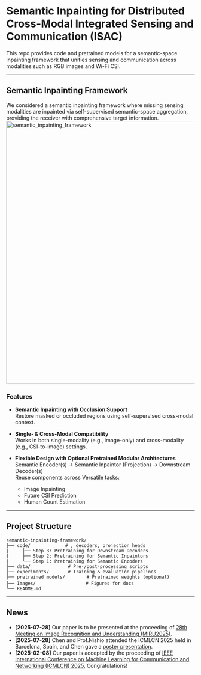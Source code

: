 # Semantic Inpainting for Distributed Cross-Modal Integrated Sensing and Communication (ISAC)

This repo provides code and pretrained models for a semantic-space inpainting framework that unifies sensing and communication across modalities such as RGB images and Wi-Fi CSI.

---


## Semantic Inpainting Framework
We considered a semantic inpainting framework where missing sensing modalities are inpainted via self-supervised semantic-space aggregation, providing the receiver with comprehensive target information.
<img src="Images/semantic_inpainting.png" alt="semantic_inpainting_framework" width="700"/>

### Features
- **Semantic Inpainting with Occlusion Support**  
  Restore masked or occluded regions using self-supervised cross-modal context.
  
- **Single- & Cross-Modal Compatibility**  
  Works in both single-modality (e.g., image-only) and cross-modality (e.g., CSI-to-image) settings.
  
- **Flexible Design with Optional Pretrained Modular Architectures**  
  Semantic Encoder(s) → Semantic Inpaintor (Projection) → Downstream Decoder(s)
  <br>Reuse components across Versatile tasks:
  - Image Inpainting  
  - Future CSI Prediction  
  - Human Count Estimation

---

## Project Structure
```text
semantic-inpainting-framework/
├── code/             # , decoders, projection heads
|     ├── Step 3: Pretraining for Downstream Decoders
|     ├── Step 2: Pretraining for Semantic Inpaintors
|     └── Step 1: Pretraining for Semantic Encoders
├── data/              # Pre-/post-processing scripts
├── experiments/       # Training & evaluation pipelines
├── pretrained models/        # Pretrained weights (optional)
├── Images/            　　　　# Figures for docs
└── README.md
```

---

## News
- **[2025-07-28]** Our paper is to be presented at the proceeding of [28th Meeting on Image Recognition and Understanding (MIRU2025)​](https://cvim.ipsj.or.jp/MIRU2025/timetable-en.html).
- **[2025-07-28]** Chen and Prof.Nishio attended the ICMLCN 2025 held in Barcelona, Spain, and Chen gave a [poster presentation](https://drive.google.com/file/d/1cm067bY0UgkVZ4J08-CdYT2SDGj-J6Rr/view?usp=sharing).
- **[2025-02-08]** Our paper is accepted by the proceeding of [IEEE International Conference on Machine Learning for Communication and Networking (ICMLCN) 2025](https://icmlcn2025.ieee-icmlcn.org/), Congratulations!







